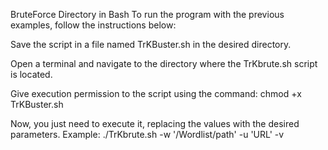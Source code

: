 BruteForce Directory in Bash
To run the program with the previous examples, follow the instructions below:

Save the script in a file named TrKBuster.sh in the desired directory.

Open a terminal and navigate to the directory where the TrKbrute.sh script is located.

Give execution permission to the script using the command:
chmod +x TrKBuster.sh

Now, you just need to execute it, replacing the values with the desired parameters.
Example:
./TrKbrute.sh -w '/Wordlist/path' -u 'URL' -v
